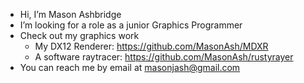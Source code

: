 - Hi, I’m Mason Ashbridge
- I’m looking for a role as a junior Graphics Programmer
- Check out my graphics work
  - My DX12 Renderer: https://github.com/MasonAsh/MDXR
  - A software raytracer: https://github.com/MasonAsh/rustyrayer
- You can reach me by email at masonjash@gmail.com

<!---
MasonAsh/MasonAsh is a ✨ special ✨ repository because its `README.md` (this file) appears on your GitHub profile.
You can click the Preview link to take a look at your changes.
--->
